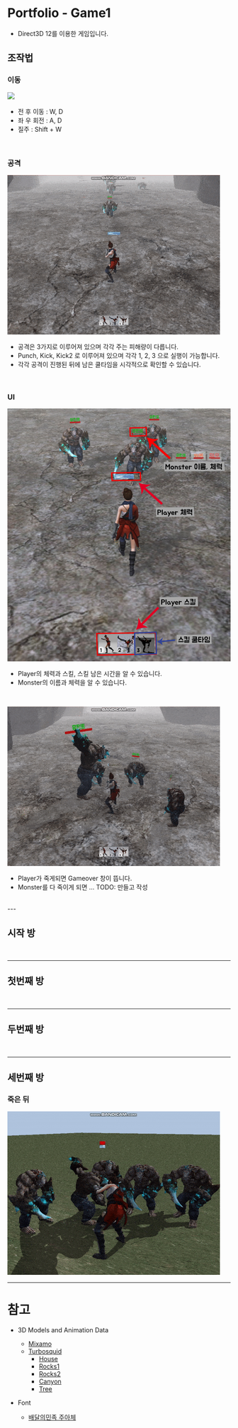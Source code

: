 # Portfolio - Game1
- Direct3D 12를 이용한 게임입니다.

## 조작법
### 이동
![](./Resource/docs/Move.gif)
- 전 후 이동 : W, D
- 좌 우 회전 : A, D
- 질주 : Shift + W

<br/>

### 공격
![](./Resource/docs/Attack_Player.gif)
- 공격은 3가지로 이루어져 있으며 각각 주는 피해량이 다릅니다.
- Punch, Kick, Kick2 로 이루어져 있으며 각각 1, 2, 3 으로 실행이 가능합니다.
- 각각 공격이 진행된 뒤에 남은 쿨타임을 시각적으로 확인할 수 있습니다.

<br>

### UI
![](./Resource/docs/playerUI.jpg)
- Player의 체력과 스킬, 스킬 남은 시간을 알 수 있습니다.
- Monster의 이름과 체력을 알 수 있습니다.

<br>

![](./Resource/docs/GameOver.gif)
- Player가 죽게되면 Gameover 창이 뜹니다.
- Monster를 다 죽이게 되면 ... TODO: 만들고 작성

<br/>
---

## 시작 방





<br/>

---

## 첫번째 방


<br/>

---

## 두번째 방



<br/>

---

## 세번째 방


### 죽은 뒤
![](./Resource/GIF/After_Death.gif)

---

# 참고 
- 3D Models and Animation Data
    - [Mixamo](https://www.mixamo.com/#/)
    - [Turbosquid](https://www.turbosquid.com)
        - [House](https://www.turbosquid.com/FullPreview/Index.cfm/ID/689373)
        - [Rocks1](https://www.turbosquid.com/FullPreview/Index.cfm/ID/1074560)
        - [Rocks2](https://www.turbosquid.com/FullPreview/Index.cfm/ID/1048945)
        - [Canyon](https://www.turbosquid.com/FullPreview/Index.cfm/ID/744445)
        - [Tree](https://www.turbosquid.com/FullPreview/Index.cfm/ID/480733)
        
- Font
    - [배달의민족 주아체](http://font.woowahan.com/jua/)
